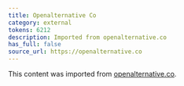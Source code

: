 ```yaml
---
title: Openalternative Co
category: external
tokens: 6212
description: Imported from openalternative.co
has_full: false
source_url: https://openalternative.co
---
```


This content was imported from [openalternative.co](https://openalternative.co).
